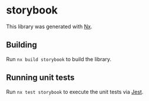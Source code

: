 # storybook

This library was generated with [Nx](https://nx.dev).

## Building

Run `nx build storybook` to build the library.

## Running unit tests

Run `nx test storybook` to execute the unit tests via [Jest](https://jestjs.io).
